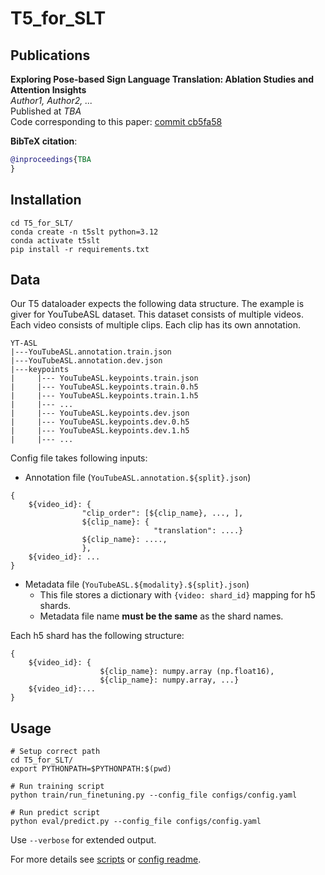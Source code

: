 # T5_for_SLT
## Publications

**Exploring Pose-based Sign Language Translation: Ablation Studies and Attention Insights**  
*Author1, Author2, ...*  
Published at *TBA*  
Code corresponding to this paper: [commit cb5fa58](https://github.com/zeleznyt/T5_for_SLT/tree/cb5fa58907b34365316f017ce6fe13d0116c829b)

**BibTeX citation**:
```bibtex
@inproceedings{TBA
}
```

## Installation
```
cd T5_for_SLT/
conda create -n t5slt python=3.12
conda activate t5slt
pip install -r requirements.txt
```
## Data
Our T5 dataloader expects the following data structure. The example is giver for YouTubeASL dataset.
This dataset consists of multiple videos. Each video consists of multiple clips. Each clip has its own annotation.
```
YT-ASL
|---YouTubeASL.annotation.train.json
|---YouTubeASL.annotation.dev.json
|---keypoints
|     |--- YouTubeASL.keypoints.train.json
|     |--- YouTubeASL.keypoints.train.0.h5
|     |--- YouTubeASL.keypoints.train.1.h5
|     |--- ...
|     |--- YouTubeASL.keypoints.dev.json
|     |--- YouTubeASL.keypoints.dev.0.h5
|     |--- YouTubeASL.keypoints.dev.1.h5
|     |--- ...
```
[//]: # (|---mae)

[//]: # (|     |--- yasl_mae_0.h5)

[//]: # (|     |--- ....)

[//]: # (|---dino)

[//]: # (|     |--- yasl_sign2vec_0.h5)

[//]: # (|     |--- ....)
Config file takes following inputs:
- Annotation file (```YouTubeASL.annotation.${split}.json```)
```
{
    ${video_id}: {
                "clip_order": [${clip_name}, ..., ],
                ${clip_name}: {
                                "translation": ....}
                ${clip_name}: ....,
                },
    ${video_id}: ...
}
```

- Metadata file (```YouTubeASL.${modality}.${split}.json```)
  - This file stores a dictionary with ```{video: shard_id}``` mapping for h5 shards.
  - Metadata file name **must be the same** as the shard names.

Each h5 shard has the following structure:
```
{
    ${video_id}: {
                    ${clip_name}: numpy.array (np.float16),
                    ${clip_name}: numpy.array, ...}
    ${video_id}:...
}
```

## Usage
```
# Setup correct path
cd T5_for_SLT/
export PYTHONPATH=$PYTHONPATH:$(pwd)

# Run training script
python train/run_finetuning.py --config_file configs/config.yaml

# Run predict script
python eval/predict.py --config_file configs/config.yaml
```
Use ```--verbose``` for extended output.

For more details see [scripts](scripts/) or [config readme](configs/README.md).
